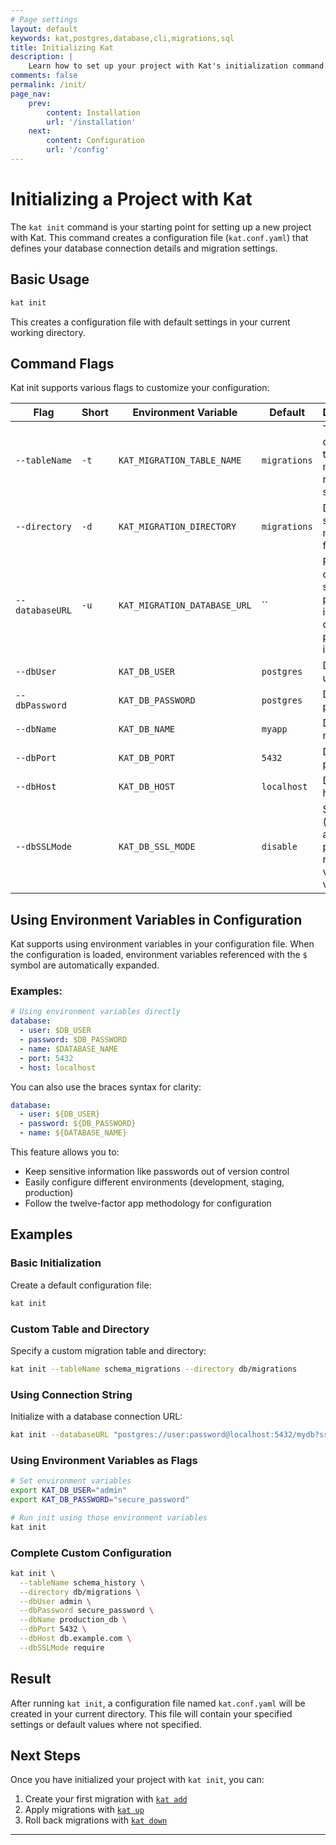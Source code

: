 ```yaml
---
# Page settings
layout: default
keywords: kat,postgres,database,cli,migrations,sql
title: Initializing Kat
description: |
    Learn how to set up your project with Kat's initialization command.
comments: false
permalink: /init/
page_nav:
    prev:
        content: Installation
        url: '/installation'
    next:
        content: Configuration
        url: '/config'
---
```


# Initializing a Project with Kat

The `kat init` command is your starting point for setting up a new project with Kat. This command creates a configuration file (`kat.conf.yaml`) that defines your database connection details and migration settings.

## Basic Usage

```bash
kat init
```

This creates a configuration file with default settings in your current working directory.

## Command Flags

Kat init supports various flags to customize your configuration:

| Flag | Short | Environment Variable | Default | Description |
|------|-------|---------------------|---------|-------------|
| `--tableName` | `-t` | `KAT_MIGRATION_TABLE_NAME` | `migrations` | The database table where migration records are stored |
| `--directory` | `-d` | `KAT_MIGRATION_DIRECTORY` | `migrations` | Directory to store migration files |
| `--databaseURL` | `-u` | `KAT_MIGRATION_DATABASE_URL` | `` | PostgreSQL connection string (if provided, individual connection params are ignored) |
| `--dbUser` | | `KAT_DB_USER` | `postgres` | Database username |
| `--dbPassword` | | `KAT_DB_PASSWORD` | `postgres` | Database password |
| `--dbName` | | `KAT_DB_NAME` | `myapp` | Database name |
| `--dbPort` | | `KAT_DB_PORT` | `5432` | Database port |
| `--dbHost` | | `KAT_DB_HOST` | `localhost` | Database host |
| `--dbSSLMode` | | `KAT_DB_SSL_MODE` | `disable` | SSL mode (disable, allow, prefer, require, verify-ca, verify-full) |

## Using Environment Variables in Configuration

Kat supports using environment variables in your configuration file. When the configuration is loaded, environment variables referenced with the `$` symbol are automatically expanded.

### Examples:

```yaml
# Using environment variables directly
database:
  - user: $DB_USER
  - password: $DB_PASSWORD
  - name: $DATABASE_NAME
  - port: 5432
  - host: localhost
```

You can also use the braces syntax for clarity:

```yaml
database:
  - user: ${DB_USER}
  - password: ${DB_PASSWORD}
  - name: ${DATABASE_NAME}
```

This feature allows you to:
- Keep sensitive information like passwords out of version control
- Easily configure different environments (development, staging, production)
- Follow the twelve-factor app methodology for configuration

## Examples

### Basic Initialization

Create a default configuration file:

```bash
kat init
```

### Custom Table and Directory

Specify a custom migration table and directory:

```bash
kat init --tableName schema_migrations --directory db/migrations
```

### Using Connection String

Initialize with a database connection URL:

```bash
kat init --databaseURL "postgres://user:password@localhost:5432/mydb?sslmode=disable"
```

### Using Environment Variables as Flags

```bash
# Set environment variables
export KAT_DB_USER="admin"
export KAT_DB_PASSWORD="secure_password"

# Run init using those environment variables
kat init
```

### Complete Custom Configuration

```bash
kat init \
  --tableName schema_history \
  --directory db/migrations \
  --dbUser admin \
  --dbPassword secure_password \
  --dbName production_db \
  --dbPort 5432 \
  --dbHost db.example.com \
  --dbSSLMode require
```

## Result

After running `kat init`, a configuration file named `kat.conf.yaml` will be created in your current directory. This file will contain your specified settings or default values where not specified.

## Next Steps

Once you have initialized your project with `kat init`, you can:

1. Create your first migration with [`kat add`](/migration/#adding-migrations)
2. Apply migrations with [`kat up`](/migration/#applying-migrations)
3. Roll back migrations with [`kat down`](/migration/#rolling-back-migrations)

---
